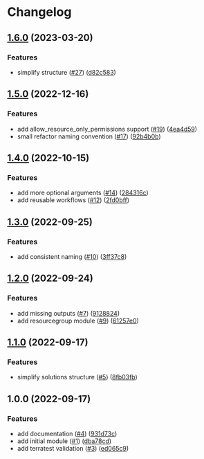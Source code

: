 # Changelog

## [1.6.0](https://github.com/aztfmods/module-azurerm-law/compare/v1.5.0...v1.6.0) (2023-03-20)


### Features

* simplify structure ([#27](https://github.com/aztfmods/module-azurerm-law/issues/27)) ([d82c583](https://github.com/aztfmods/module-azurerm-law/commit/d82c5831890f275bffb8cd8017e899a5e3eabee4))

## [1.5.0](https://github.com/aztfmods/module-azurerm-law/compare/v1.4.0...v1.5.0) (2022-12-16)


### Features

* add allow_resource_only_permissions support ([#19](https://github.com/aztfmods/module-azurerm-law/issues/19)) ([4ea4d59](https://github.com/aztfmods/module-azurerm-law/commit/4ea4d595dd65c3f42f7d50a2ba1d0ad79c0a9793))
* small refactor naming convention ([#17](https://github.com/aztfmods/module-azurerm-law/issues/17)) ([92b4b0b](https://github.com/aztfmods/module-azurerm-law/commit/92b4b0bbbcbccc6b9bf07a13bdf53070ee925275))

## [1.4.0](https://github.com/aztfmods/module-azurerm-law/compare/v1.3.0...v1.4.0) (2022-10-15)


### Features

* add more optional arguments ([#14](https://github.com/aztfmods/module-azurerm-law/issues/14)) ([284316c](https://github.com/aztfmods/module-azurerm-law/commit/284316c9144399bdcaa90c329d621758b7862edf))
* add reusable workflows ([#12](https://github.com/aztfmods/module-azurerm-law/issues/12)) ([2fd0bff](https://github.com/aztfmods/module-azurerm-law/commit/2fd0bffb95c2195f08b629be93e5ca5f917c99fa))

## [1.3.0](https://github.com/aztfmods/module-azurerm-law/compare/v1.2.0...v1.3.0) (2022-09-25)


### Features

* add consistent naming ([#10](https://github.com/aztfmods/module-azurerm-law/issues/10)) ([3ff37c8](https://github.com/aztfmods/module-azurerm-law/commit/3ff37c83d4c2e272055ac859a7106fd83ca6c3b5))

## [1.2.0](https://github.com/aztfmods/module-azurerm-law/compare/v1.1.0...v1.2.0) (2022-09-24)


### Features

* add missing outputs ([#7](https://github.com/aztfmods/module-azurerm-law/issues/7)) ([9128824](https://github.com/aztfmods/module-azurerm-law/commit/9128824414e60e6f67d9a447253828b85119920e))
* add resourcegroup module ([#9](https://github.com/aztfmods/module-azurerm-law/issues/9)) ([61257e0](https://github.com/aztfmods/module-azurerm-law/commit/61257e0ad94237b1d4d539bd7c8959c30c1528eb))

## [1.1.0](https://github.com/aztfmods/module-azurerm-law/compare/v1.0.0...v1.1.0) (2022-09-17)


### Features

* simplify solutions structure ([#5](https://github.com/aztfmods/module-azurerm-law/issues/5)) ([8fb03fb](https://github.com/aztfmods/module-azurerm-law/commit/8fb03fb4c90e79907fc13cce7a97b19d826ac9ed))

## 1.0.0 (2022-09-17)


### Features

* add documentation ([#4](https://github.com/aztfmods/module-azurerm-law/issues/4)) ([931d73c](https://github.com/aztfmods/module-azurerm-law/commit/931d73c7fcbe218274eabb0efb88c239fab24de6))
* add initial module ([#1](https://github.com/aztfmods/module-azurerm-law/issues/1)) ([dba78cd](https://github.com/aztfmods/module-azurerm-law/commit/dba78cd987b680c969cc3093d1dffa730ea126d6))
* add terratest validation ([#3](https://github.com/aztfmods/module-azurerm-law/issues/3)) ([ed065c9](https://github.com/aztfmods/module-azurerm-law/commit/ed065c9b13c8b7b7cae496cc012073ccb7891388))
